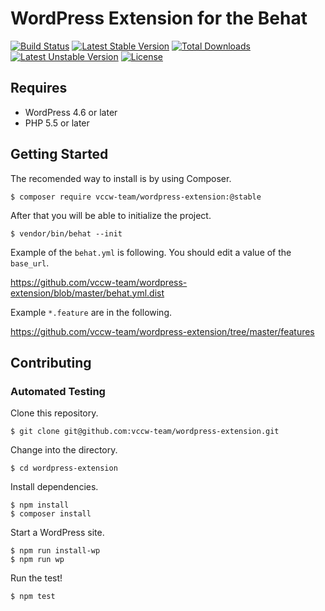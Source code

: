 # WordPress Extension for the Behat

[![Build Status](https://travis-ci.org/vccw-team/wordpress-extension.svg?branch=master)](https://travis-ci.org/vccw-team/wordpress-extension)
[![Latest Stable Version](https://poser.pugx.org/vccw-team/wordpress-extension/v/stable)](https://packagist.org/packages/vccw-team/wordpress-extension)
[![Total Downloads](https://poser.pugx.org/vccw-team/wordpress-extension/downloads)](https://packagist.org/packages/vccw-team/wordpress-extension)
[![Latest Unstable Version](https://poser.pugx.org/vccw-team/wordpress-extension/v/unstable)](https://packagist.org/packages/vccw-team/wordpress-extension)
[![License](https://poser.pugx.org/vccw-team/wordpress-extension/license)](https://packagist.org/packages/vccw-team/wordpress-extension)

## Requires

* WordPress 4.6 or later
* PHP 5.5 or later

## Getting Started

The recomended way to install is by using Composer.

```
$ composer require vccw-team/wordpress-extension:@stable
```

After that you will be able to initialize the project.

```
$ vendor/bin/behat --init
```

Example of the `behat.yml` is following. You should edit a value of the `base_url`.

https://github.com/vccw-team/wordpress-extension/blob/master/behat.yml.dist

Example `*.feature` are in the following.

https://github.com/vccw-team/wordpress-extension/tree/master/features

## Contributing

### Automated Testing

Clone this repository.

```
$ git clone git@github.com:vccw-team/wordpress-extension.git
```

Change into the directory.

```
$ cd wordpress-extension
```

Install dependencies.

```
$ npm install
$ composer install
```

Start a WordPress site.

```
$ npm run install-wp
$ npm run wp
```

Run the test!

```
$ npm test
```
